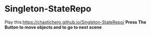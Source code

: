 # Singleton-StateRepo
 
Play this:https://chaotichero.github.io/Singleton-StateRepo/<b />
Press The Button to move objects and to go to next scene

